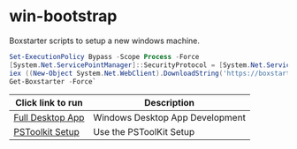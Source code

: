 # win-bootstrap

Boxstarter scripts to setup a new windows machine.

```powershell
Set-ExecutionPolicy Bypass -Scope Process -Force
[System.Net.ServicePointManager]::SecurityProtocol = [System.Net.ServicePointManager]::SecurityProtocol -bor 3072 
iex ((New-Object System.Net.WebClient).DownloadString('https://boxstarter.org/bootstrapper.ps1'))
Get-Boxstarter -Force`
```

|Click link to run  |Description  |
|---------|---------|
|<a href='http://boxstarter.org/package/url?https://raw.githubusercontent.com/smitpi/win-bootstrap/master/dev_lab_setup.ps1'>Full Desktop App</a>     | Windows Desktop App Development |
|<a href='http://boxstarter.org/package/url?https://raw.githubusercontent.com/smitpi/PSToolKit/master/PSToolKit/Control_Scripts/Initial-Setup.ps1'> PSToolkit Setup</a>     | Use the PSToolKit Setup |
